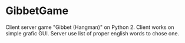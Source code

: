 # GibbetGame
Client server game "Gibbet (Hangman)" on Python 2.
Client works on simple grafic GUI.
Server use list of proper english words to chose one.

